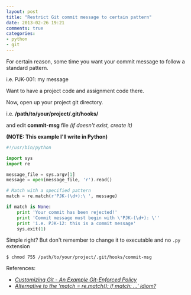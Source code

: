 ```yaml
---
layout: post
title: "Restrict Git commit message to certain pattern"
date: 2013-02-26 19:21
comments: true
categories: 
- python
- git
---
```


For certain reason, some time you want your commit message to follow a standard pattern.

i.e. PJK-001: my message

Want to have a project code and assignment code there.

Now, open up your project git directory.

i.e. **/path/to/your/project/.git/hooks/**

and edit **commit-msg** file _(if doesn't exist, create it)_

**(NOTE: This example I'll write in Python)**

```py
#!/usr/bin/python

import sys
import re

message_file = sys.argv[1]
message = open(message_file, 'r').read()

# Match with a specified pattern
match = re.match(r'PJK-(\d+):\ ', message)

if match is None:
    print 'Your commit has been rejected!'
    print 'Commit message must begin with \'PJK-(\d+): \''
    print 'i.e. PJK-12: this is a commit message'
    sys.exit(1)
```

Simple right? But don't remember to change it to executable and no `.py` extension
```
$ chmod 755 /path/to/your/project/.git/hooks/commit-msg
```

References:

- _[Customizing Git - An Example Git-Enforced Policy](http://git-scm.com/book/en/Customizing-Git-An-Example-Git-Enforced-Policy#Client-Side-Hooks)_
- _[Alternative to the 'match = re.match(); if match: …' idiom?](http://stackoverflow.com/questions/1152385/alternative-to-the-match-re-match-if-match-idiom)_
